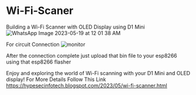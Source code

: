 # Wi-Fi-Scaner
Building a Wi-Fi Scanner with OLED Display using D1 Mini
![WhatsApp Image 2023-05-19 at 12 01 38 AM](https://github.com/HackerNowful/Wi-Fi-Scanner/assets/124292739/5c379832-8506-4e20-beb0-6a7070fec9d4)


For circuit Connection
![monitor](https://github.com/HackerNowful/Wi-Fi-Scanner/assets/124292739/8aa49bb0-89e0-422a-8de7-1fe04a7ec152)

After the connection complete just upload that bin file to your esp8266 using that esp8266 flasher

Enjoy and exploring the world of Wi-Fi scanning with your D1 Mini and OLED display!
For More Details Follow This Link https://hypesecinfotech.blogspot.com/2023/05/wi-fi-scanner.html
